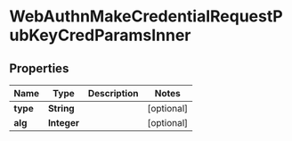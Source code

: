 

# WebAuthnMakeCredentialRequestPubKeyCredParamsInner


## Properties

| Name | Type | Description | Notes |
|------------ | ------------- | ------------- | -------------|
|**type** | **String** |  |  [optional] |
|**alg** | **Integer** |  |  [optional] |



